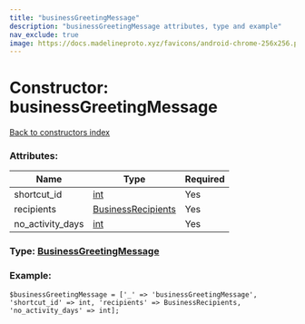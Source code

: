 ```yaml
---
title: "businessGreetingMessage"
description: "businessGreetingMessage attributes, type and example"
nav_exclude: true
image: https://docs.madelineproto.xyz/favicons/android-chrome-256x256.png
---
```

# Constructor: businessGreetingMessage  
[Back to constructors index](/API_docs/constructors/index.html)



### Attributes:

| Name     |    Type       | Required |
|----------|---------------|----------|
|shortcut\_id|[int](/API_docs/types/int.html) | Yes|
|recipients|[BusinessRecipients](/API_docs/types/BusinessRecipients.html) | Yes|
|no\_activity\_days|[int](/API_docs/types/int.html) | Yes|



### Type: [BusinessGreetingMessage](/API_docs/types/BusinessGreetingMessage.html)


### Example:

```
$businessGreetingMessage = ['_' => 'businessGreetingMessage', 'shortcut_id' => int, 'recipients' => BusinessRecipients, 'no_activity_days' => int];
```  
